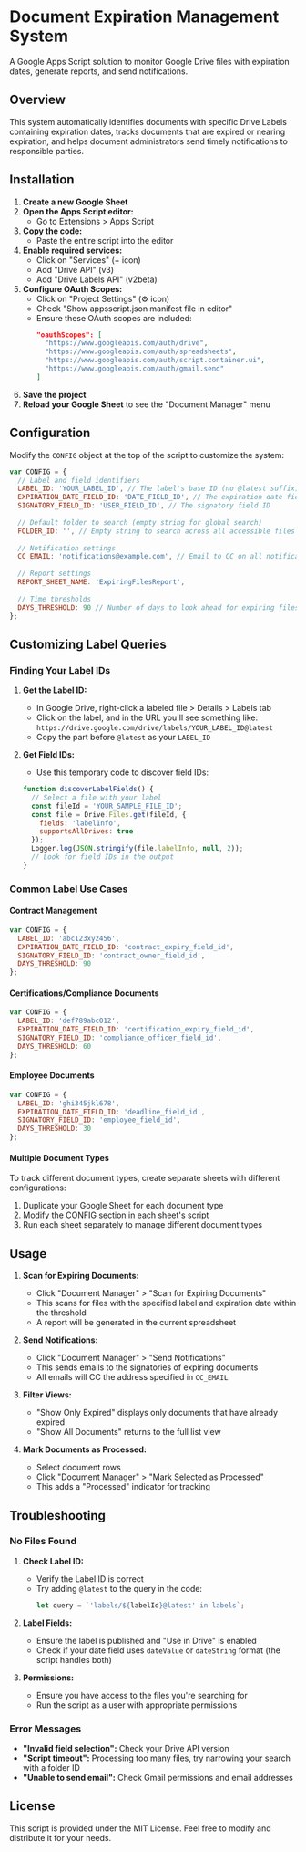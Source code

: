 # Document Expiration Management System

A Google Apps Script solution to monitor Google Drive files with expiration dates, generate reports, and send notifications.

## Overview

This system automatically identifies documents with specific Drive Labels containing expiration dates, tracks documents that are expired or nearing expiration, and helps document administrators send timely notifications to responsible parties.

## Installation

1. **Create a new Google Sheet**
2. **Open the Apps Script editor:**
   - Go to Extensions > Apps Script
3. **Copy the code:**
   - Paste the entire script into the editor
4. **Enable required services:**
   - Click on "Services" (+ icon)
   - Add "Drive API" (v3)
   - Add "Drive Labels API" (v2beta)
5. **Configure OAuth Scopes:**
   - Click on "Project Settings" (⚙️ icon)
   - Check "Show appsscript.json manifest file in editor"
   - Ensure these OAuth scopes are included:
     ```json
     "oauthScopes": [
       "https://www.googleapis.com/auth/drive",
       "https://www.googleapis.com/auth/spreadsheets",
       "https://www.googleapis.com/auth/script.container.ui",
       "https://www.googleapis.com/auth/gmail.send"
     ]
     ```
6. **Save the project**
7. **Reload your Google Sheet** to see the "Document Manager" menu

## Configuration

Modify the `CONFIG` object at the top of the script to customize the system:

```javascript
var CONFIG = {
  // Label and field identifiers
  LABEL_ID: 'YOUR_LABEL_ID', // The label's base ID (no @latest suffix)
  EXPIRATION_DATE_FIELD_ID: 'DATE_FIELD_ID', // The expiration date field ID
  SIGNATORY_FIELD_ID: 'USER_FIELD_ID', // The signatory field ID
  
  // Default folder to search (empty string for global search)
  FOLDER_ID: '', // Empty string to search across all accessible files
  
  // Notification settings
  CC_EMAIL: 'notifications@example.com', // Email to CC on all notifications
  
  // Report settings
  REPORT_SHEET_NAME: 'ExpiringFilesReport',
  
  // Time thresholds
  DAYS_THRESHOLD: 90 // Number of days to look ahead for expiring files
};
```

## Customizing Label Queries

### Finding Your Label IDs

1. **Get the Label ID:**
   - In Google Drive, right-click a labeled file > Details > Labels tab
   - Click on the label, and in the URL you'll see something like: `https://drive.google.com/drive/labels/YOUR_LABEL_ID@latest`
   - Copy the part before `@latest` as your `LABEL_ID`

2. **Get Field IDs:**
   - Use this temporary code to discover field IDs:
   ```javascript
   function discoverLabelFields() {
     // Select a file with your label
     const fileId = 'YOUR_SAMPLE_FILE_ID';
     const file = Drive.Files.get(fileId, {
       fields: 'labelInfo',
       supportsAllDrives: true
     });
     Logger.log(JSON.stringify(file.labelInfo, null, 2));
     // Look for field IDs in the output
   }
   ```

### Common Label Use Cases

#### Contract Management

```javascript
var CONFIG = {
  LABEL_ID: 'abc123xyz456',
  EXPIRATION_DATE_FIELD_ID: 'contract_expiry_field_id',
  SIGNATORY_FIELD_ID: 'contract_owner_field_id',
  DAYS_THRESHOLD: 90
};
```

#### Certifications/Compliance Documents

```javascript
var CONFIG = {
  LABEL_ID: 'def789abc012',
  EXPIRATION_DATE_FIELD_ID: 'certification_expiry_field_id',
  SIGNATORY_FIELD_ID: 'compliance_officer_field_id',
  DAYS_THRESHOLD: 60
};
```

#### Employee Documents

```javascript
var CONFIG = {
  LABEL_ID: 'ghi345jkl678',
  EXPIRATION_DATE_FIELD_ID: 'deadline_field_id',
  SIGNATORY_FIELD_ID: 'employee_field_id',
  DAYS_THRESHOLD: 30
};
```

#### Multiple Document Types

To track different document types, create separate sheets with different configurations:

1. Duplicate your Google Sheet for each document type
2. Modify the CONFIG section in each sheet's script
3. Run each sheet separately to manage different document types

## Usage

1. **Scan for Expiring Documents:**
   - Click "Document Manager" > "Scan for Expiring Documents"
   - This scans for files with the specified label and expiration date within the threshold
   - A report will be generated in the current spreadsheet

2. **Send Notifications:**
   - Click "Document Manager" > "Send Notifications"
   - This sends emails to the signatories of expiring documents
   - All emails will CC the address specified in `CC_EMAIL`

3. **Filter Views:**
   - "Show Only Expired" displays only documents that have already expired
   - "Show All Documents" returns to the full list view

4. **Mark Documents as Processed:**
   - Select document rows
   - Click "Document Manager" > "Mark Selected as Processed"
   - This adds a "Processed" indicator for tracking

## Troubleshooting

### No Files Found

1. **Check Label ID:**
   - Verify the Label ID is correct
   - Try adding `@latest` to the query in the code: 
     ```javascript
     let query = `'labels/${labelId}@latest' in labels`;
     ```

2. **Label Fields:**
   - Ensure the label is published and "Use in Drive" is enabled
   - Check if your date field uses `dateValue` or `dateString` format (the script handles both)

3. **Permissions:**
   - Ensure you have access to the files you're searching for
   - Run the script as a user with appropriate permissions

### Error Messages

- **"Invalid field selection":** Check your Drive API version
- **"Script timeout":** Processing too many files, try narrowing your search with a folder ID
- **"Unable to send email":** Check Gmail permissions and email addresses

## License

This script is provided under the MIT License. Feel free to modify and distribute it for your needs.
